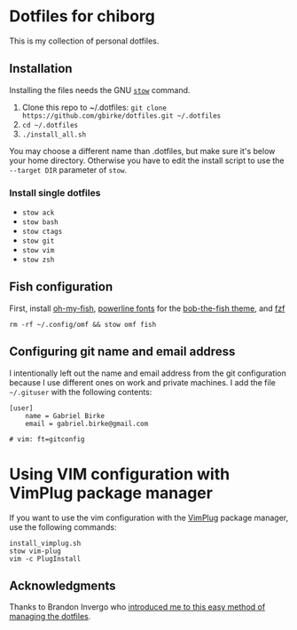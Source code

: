 # Dotfiles for chiborg

This is my collection of personal dotfiles.

## Installation

Installing the files needs the GNU [`stow`](http://www.gnu.org/software/stow/) command.

1. Clone this repo to ~/.dotfiles:
  `git clone https://github.com/gbirke/dotfiles.git ~/.dotfiles`
2. `cd ~/.dotfiles`
3. `./install_all.sh`

You may choose a different name than .dotfiles, but make sure it's below your home directory. 
Otherwise you have to edit the install script to use the `--target DIR` parameter of `stow`.

### Install single dotfiles
- `stow ack`
- `stow bash`
- `stow ctags`
- `stow git`
- `stow vim`
- `stow zsh`

## Fish configuration
First, install [oh-my-fish](https://github.com/oh-my-fish/oh-my-fish), [powerline fonts](https://github.com/powerline/fonts) for the [bob-the-fish theme](https://github.com/oh-my-fish/theme-bobthefish), and [fzf](https://github.com/junegunn/fzf)

    rm -rf ~/.config/omf && stow omf fish


## Configuring git name and email address
I intentionally left out the name and email address from the git configuration because I use different ones on work and private machines.
I add the file `~/.gituser` with the following contents:

    [user]
        name = Gabriel Birke
        email = gabriel.birke@gmail.com

    # vim: ft=gitconfig


# Using VIM configuration with VimPlug package manager
If you want to use the vim configuration with the [VimPlug][2] package manager, use the following commands:

    install_vimplug.sh
    stow vim-plug
    vim -c PlugInstall

## Acknowledgments
Thanks to Brandon Invergo who [introduced me to this easy method of managing the dotfiles][1].

[1]: http://brandon.invergo.net/news/2012-05-26-using-gnu-stow-to-manage-your-dotfiles.html?round=two
[2]: https://github.com/junegunn/vim-plug
